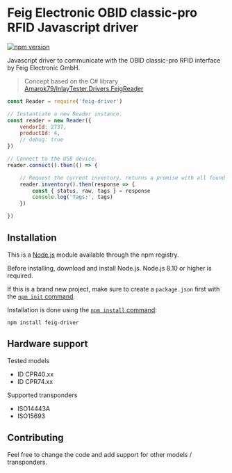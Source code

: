 # Feig Electronic OBID classic-pro RFID Javascript driver
[![npm version](https://badge.fury.io/js/feig-driver.svg)](https://badge.fury.io/js/feig-driver)

Javascript driver to communicate with the OBID classic-pro RFID interface by Feig Electronic GmbH.

> Concept based on the C# library [Amarok79/InlayTester.Drivers.FeigReader](https://github.com/Amarok79/InlayTester.Drivers.FeigReader)

```js
const Reader = require('feig-driver')

// Instantiate a new Reader instance.
const reader = new Reader({
    vendorId: 2737,
    productId: 4,
    // debug: true
})

// Connect to the USB device.
reader.connect().then(() => {

    // Request the current inventory, returns a promise with all found tag ID's.
    reader.inventory().then(response => {
        const { status, raw, tags } = response
        console.log('Tags:', tags)
    })

})
```

## Installation

This is a [Node.js](https://nodejs.org/en/) module available through the npm registry.

Before installing, download and install Node.js. Node.js 8.10 or higher is required.

If this is a brand new project, make sure to create a `package.json` first with the [`npm init` command](https://docs.npmjs.com/creating-a-package-json-file).

Installation is done using the [`npm install` command](https://docs.npmjs.com/getting-started/installing-npm-packages-locally):
```
npm install feig-driver
```

## Hardware support

Tested models

- ID CPR40.xx
- ID CPR74.xx

Supported transponders

- ISO14443A
- ISO15693

## Contributing

Feel free to change the code and add support for other models / transponders.